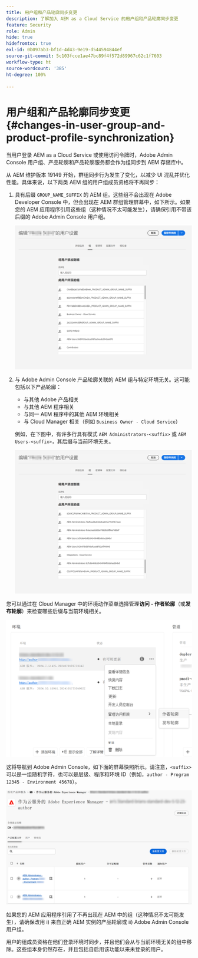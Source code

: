 ```yaml
---
title: 用户组和产品轮廓同步变更
description: 了解加入 AEM as a Cloud Service 的用户组和产品轮廓同步变更
feature: Security
role: Admin
hide: true
hidefromtoc: true
exl-id: 0b097ab3-bf1d-4d43-9e19-d544594844ef
source-git-commit: 5c103fcce1ae47bc89f4f572d89967c62c1f7603
workflow-type: ht
source-wordcount: '385'
ht-degree: 100%

---
```


# 用户组和产品轮廓同步变更 {#changes-in-user-group-and-product-profile-synchronization}

当用户登录 AEM as a Cloud Service 或使用访问令牌时，Adobe Admin Console 用户组、产品轮廓和产品轮廓服务都会作为组同步到 AEM 存储库中。

从 AEM 维护版本 19149 开始，群组同步行为发生了变化，以减少 UI 混乱并优化性能。具体来说，以下两类 AEM 组的用户组成员资格将不再同步：

1. 具有后缀 `GROUP_NAME_SUFFIX` 的 AEM 组。这些组不会出现在 Adobe Developer Console 中，但会出现在 AEM 群组管理屏幕中，如下所示。如果您的 AEM 应用程序引用这些组（这种情况不太可能发生），请确保引用不带该后缀的 Adobe Admin Console 用户组。

   ![已移除第 1 组](/help/security/assets/removed-groups-1.png)

1. 与 Adobe Admin Console 产品轮廓关联的 AEM 组与特定环境无关。这可能包括以下产品轮廓：

   * 与其他 Adobe 产品相关
   * 与其他 AEM 程序相关
   * 与同一 AEM 程序中的其他 AEM 环境相关
   * 与 Cloud Manager 相关（例如 `Business Owner - Cloud Service`）

   例如，在下图中，有许多行具有模式 `AEM Administrators-<suffix>` 或 `AEM Users-<suffix>`，其后缀与当前环境无关。

   ![已移除第 2 组](/help/security/assets/removed-groups-2.png)

您可以通过在 Cloud Manager 中的环境动作菜单选择管理&#x200B;**访问 - 作者轮廓**（或&#x200B;**发布轮廓**）来检查哪些后缀与当前环境相关。

![检查后缀](/help/security/assets/suffix-check.png)

这将导航到 Adobe Admin Console，如下面的屏幕快照所示。请注意，`<suffix>` 可以是一组随机字符，也可以是层级、程序和环境 ID（例如，`author - Program 12345 - Environment 45678`）。

![Admin Console 中的后缀](/help/security/assets/admin-console-profile-suffixes.png)

如果您的 AEM 应用程序引用了不再出现在 AEM 中的组（这种情况不太可能发生），请确保改用 i) 来自正确 AEM 实例的产品轮廓或 ii) Adobe Admin Console 用户组。

用户的组成员资格在他们登录环境时同步，并且他们会从与当前环境无关的组中移除。这些组本身仍然存在，并且包括自启用该功能以来未登录的用户。
